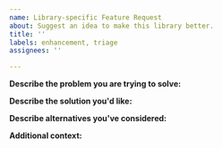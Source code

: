 ```yaml
---
name: Library-specific Feature Request
about: Suggest an idea to make this library better.
title: ''
labels: enhancement, triage
assignees: ''

---
```


<!-- PLEASE READ
Make sure you've carefully reviewed the documentation for this library to make
sure your feature request is not already supported: https://developers.google.com/google-ads/api/docs/client-libs/python

For requests that are related to the Google Ads API itself and not specific to this library, please reach out to one of our support channels: https://developers.google.com/google-ads/api/support. 
-->

**Describe the problem you are trying to solve:**

**Describe the solution you'd like:**

**Describe alternatives you've considered:**

**Additional context:**
<!-- Insert any other context or screenshots about the feature request here. -->

